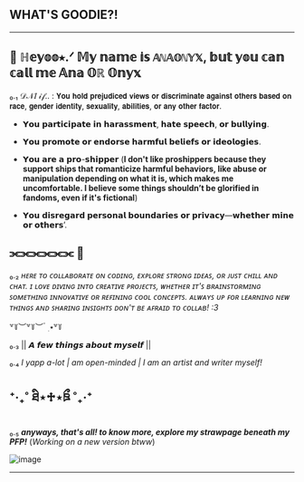 ## WHAT'S GOODIE?!

- - - - - - - - - - - - - - - - - - - - - - - - - - - - - - - - - - - - - - - - - - - - - - 



 📌 ℍ𝕖𝕪𝕠𝕠⭑.ᐟ 𝕄𝕪 𝕟𝕒𝕞𝕖 𝕚𝕤 `𝔸ℕ𝔸𝕆ℕ𝕐𝕏`, 𝕓𝕦𝕥 𝕪𝕠𝕦 𝕔𝕒𝕟 𝕔𝕒𝕝𝕝 𝕞𝕖 𝔸𝕟𝕒 𝕆ℝ 𝕆𝕟𝕪𝕩
----------

₀.₁ 𝒟𝒩𝐼 𝒾𝒻.. : 𝗬𝗼𝘂 𝗵𝗼𝗹𝗱 𝗽𝗿𝗲𝗷𝘂𝗱𝗶𝗰𝗲𝗱 𝘃𝗶𝗲𝘄𝘀 𝗼𝗿 𝗱𝗶𝘀𝗰𝗿𝗶𝗺𝗶𝗻𝗮𝘁𝗲 𝗮𝗴𝗮𝗶𝗻𝘀𝘁 𝗼𝘁𝗵𝗲𝗿𝘀 𝗯𝗮𝘀𝗲𝗱 𝗼𝗻 𝗿𝗮𝗰𝗲, 𝗴𝗲𝗻𝗱𝗲𝗿 𝗶𝗱𝗲𝗻𝘁𝗶𝘁𝘆, 𝘀𝗲𝘅𝘂𝗮𝗹𝗶𝘁𝘆, 𝗮𝗯𝗶𝗹𝗶𝘁𝗶𝗲𝘀, 𝗼𝗿 𝗮𝗻𝘆 𝗼𝘁𝗵𝗲𝗿 𝗳𝗮𝗰𝘁𝗼𝗿.

- 𝗬𝗼𝘂 𝗽𝗮𝗿𝘁𝗶𝗰𝗶𝗽𝗮𝘁𝗲 𝗶𝗻 𝗵𝗮𝗿𝗮𝘀𝘀𝗺𝗲𝗻𝘁, 𝗵𝗮𝘁𝗲 𝘀𝗽𝗲𝗲𝗰𝗵, 𝗼𝗿 𝗯𝘂𝗹𝗹𝘆𝗶𝗻𝗴.


- 𝗬𝗼𝘂 𝗽𝗿𝗼𝗺𝗼𝘁𝗲 𝗼𝗿 𝗲𝗻𝗱𝗼𝗿𝘀𝗲 𝗵𝗮𝗿𝗺𝗳𝘂𝗹 𝗯𝗲𝗹𝗶𝗲𝗳𝘀 𝗼𝗿 𝗶𝗱𝗲𝗼𝗹𝗼𝗴𝗶𝗲𝘀.


- 𝗬𝗼𝘂 𝗮𝗿𝗲 𝗮 𝗽𝗿𝗼-𝘀𝗵𝗶𝗽𝗽𝗲𝗿 (**I don't like proshippers because they support ships that romanticize harmful behaviors, like abuse or manipulation depending on what it is, which makes me uncomfortable. I believe some things shouldn’t be glorified in fandoms, even if it's fictional**)

- 𝗬𝗼𝘂 𝗱𝗶𝘀𝗿𝗲𝗴𝗮𝗿𝗱 𝗽𝗲𝗿𝘀𝗼𝗻𝗮𝗹 𝗯𝗼𝘂𝗻𝗱𝗮𝗿𝗶𝗲𝘀 𝗼𝗿 𝗽𝗿𝗶𝘃𝗮𝗰𝘆—𝘄𝗵𝗲𝘁𝗵𝗲𝗿 𝗺𝗶𝗻𝗲 𝗼𝗿 𝗼𝘁𝗵𝗲𝗿𝘀’.

⫘⫘⫘⫘⫘⫘ 📂
---
₀.₂ *ʜᴇʀᴇ ᴛᴏ ᴄᴏʟʟᴀʙᴏʀᴀᴛᴇ ᴏɴ ᴄᴏᴅɪɴɢ, ᴇxᴘʟᴏʀᴇ ꜱᴛʀᴏɴɢ ɪᴅᴇᴀꜱ, ᴏʀ ᴊᴜꜱᴛ ᴄʜɪʟʟ ᴀɴᴅ ᴄʜᴀᴛ. ɪ ʟᴏᴠᴇ ᴅɪᴠɪɴɢ ɪɴᴛᴏ ᴄʀᴇᴀᴛɪᴠᴇ ᴘʀᴏᴊᴇᴄᴛꜱ, ᴡʜᴇᴛʜᴇʀ ɪᴛ'ꜱ ʙʀᴀɪɴꜱᴛᴏʀᴍɪɴɢ ꜱᴏᴍᴇᴛʜɪɴɢ ɪɴɴᴏᴠᴀᴛɪᴠᴇ ᴏʀ ʀᴇꜰɪɴɪɴɢ ᴄᴏᴏʟ ᴄᴏɴᴄᴇᴘᴛꜱ. ᴀʟᴡᴀʏꜱ ᴜᴘ ꜰᴏʀ ʟᴇᴀʀɴɪɴɢ ɴᴇᴡ ᴛʜɪɴɢꜱ ᴀɴᴅ ꜱʜᴀʀɪɴɢ ɪɴꜱɪɢʜᴛꜱ ᴅᴏɴ'ᴛ ʙᴇ ᴀꜰʀᴀɪᴅ ᴛᴏ ᴄᴏʟʟᴀʙ! :3*

꒷꒦︶꒷꒦︶ ๋ ࣭ ⭑꒷꒦

₀.₃ || 𝘼 𝙛𝙚𝙬 𝙩𝙝𝙞𝙣𝙜𝙨 𝙖𝙗𝙤𝙪𝙩 𝙢𝙮𝙨𝙚𝙡𝙛 ||

₀.₄ *I yapp a-lot | am open-minded | I am an artist and writer myself!*

⁺‧₊˚ ཐི⋆♱⋆ཋྀ ˚₊‧⁺
---

₀.₅ ***anyways, that's all! to know more, explore my strawpage beneath my PFP!*** (*Working on a new version btww*)

![image](https://github.com/user-attachments/assets/3f7d44b7-54a8-4091-8339-94cb6fa86bbf)

----

